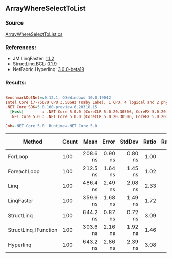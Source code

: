 ﻿## ArrayWhereSelectToList

### Source
[ArrayWhereSelectToList.cs](../LinqBenchmarks/ArrayWhereSelectToList.cs)

### References:
- JM.LinqFaster: [1.1.2](https://www.nuget.org/packages/JM.LinqFaster/1.1.2)
- StructLinq.BCL: [0.1.9](https://www.nuget.org/packages/StructLinq.BCL/0.1.9)
- NetFabric.Hyperlinq: [3.0.0-beta19](https://www.nuget.org/packages/NetFabric.Hyperlinq/3.0.0-beta19)

### Results:
``` ini

BenchmarkDotNet=v0.12.1, OS=Windows 10.0.19042
Intel Core i7-7567U CPU 3.50GHz (Kaby Lake), 1 CPU, 4 logical and 2 physical cores
.NET Core SDK=5.0.100-preview.6.20318.15
  [Host]        : .NET Core 5.0.0 (CoreCLR 5.0.20.30506, CoreFX 5.0.20.30506), X64 RyuJIT
  .NET Core 5.0 : .NET Core 5.0.0 (CoreCLR 5.0.20.30506, CoreFX 5.0.20.30506), X64 RyuJIT

Job=.NET Core 5.0  Runtime=.NET Core 5.0  

```
|               Method | Count |     Mean |   Error |  StdDev | Ratio | RatioSD |  Gen 0 | Gen 1 | Gen 2 | Allocated |
|--------------------- |------ |---------:|--------:|--------:|------:|--------:|-------:|------:|------:|----------:|
|              ForLoop |   100 | 208.6 ns | 0.90 ns | 0.80 ns |  1.00 |    0.00 | 0.3097 |     - |     - |     648 B |
|          ForeachLoop |   100 | 212.5 ns | 1.64 ns | 1.45 ns |  1.02 |    0.01 | 0.3097 |     - |     - |     648 B |
|                 Linq |   100 | 486.4 ns | 2.49 ns | 2.08 ns |  2.33 |    0.01 | 0.3595 |     - |     - |     752 B |
|           LinqFaster |   100 | 359.6 ns | 1.68 ns | 1.49 ns |  1.72 |    0.01 | 0.4320 |     - |     - |     904 B |
|           StructLinq |   100 | 644.2 ns | 0.87 ns | 0.72 ns |  3.09 |    0.01 | 0.3328 |     - |     - |     696 B |
| StructLinq_IFunction |   100 | 303.6 ns | 2.16 ns | 1.92 ns |  1.46 |    0.01 | 0.3328 |     - |     - |     696 B |
|            Hyperlinq |   100 | 643.2 ns | 2.86 ns | 2.39 ns |  3.08 |    0.02 | 0.1564 |     - |     - |     328 B |
